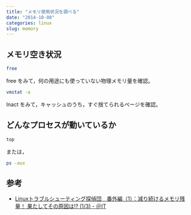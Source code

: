 ```yaml
---
title: "メモリ使用状況を調べる"
date: "2014-10-08"
categories: linux
slug: memory
---
```

## メモリ空き状況
```bash
free
```
free をみて，何の用途にも使っていない物理メモリ量を確認。  
```bash
vmstat -a
```
Inact をみて，キャッシュのうち，すぐ捨てられるページを確認。

## どんなプロセスが動いているか
```bash
top
```
または，
```bash
ps -aux
```

## 参考
- [Linuxトラブルシューティング探偵団　番外編（1）：減り続けるメモリ残量！ 果たしてその原因は!? (1/3) - ＠IT](http://www.atmarkit.co.jp/ait/articles/0810/01/news134.html)
